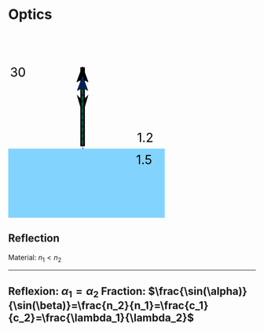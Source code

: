 # Optics

<svg onload="svgloaded()" xmlns:rdf="http://www.w3.org/1999/02/22-rdf-syntax-ns#" xmlns="http://www.w3.org/2000/svg" height="100mm" width="100mm" version="1.1" xmlns:cc="http://creativecommons.org/ns#" xmlns:xlink="http://www.w3.org/1999/xlink" viewBox="0 0 354.33073 354.3307" xmlns:dc="http://purl.org/dc/elements/1.1/">
<defs>
<marker id="Arrow1Sstart" refY="0.0" refX="0.0" style="overflow:visible" orient="auto">
<path style="stroke:#000;stroke-width:1pt;fill-rule:evenodd" transform="scale(.2) translate(6)" d="m0 0l5-5-17.5 5 17.5 5-5-5z"/>
</marker>
<marker id="a" refY="0.0" refX="0.0" style="overflow:visible" orient="auto">
<path style="stroke-linejoin:round;stroke:#000;stroke-width:.625;fill-rule:evenodd" transform="scale(.6) rotate(180) translate(0)" d="m8.7186 4.0337l-10.926-4.0177 10.926-4.0177c-1.7455 2.3721-1.7355 5.6174 0 8.0354z"/>
</marker>
<marker id="Arrow2Mend" refY="0.0" refX="0.0" style="overflow:visible" orient="auto">
<path style="stroke-linejoin:round;fill-rule:evenodd;stroke:#025;stroke-width:.625;fill:#025" transform="scale(.6) rotate(180) translate(0)" d="m8.7186 4.0337l-10.926-4.0177 10.926-4.0177c-1.7455 2.3721-1.7355 5.6174 0 8.0354z"/>
</marker>
</defs>
<rect style="fill:#82d4ff" height="131.85" width="298.74" y="222.48" x="-.0000026296"/>
<rect id="anchor" y="220.66" width="1.7967" x="141.72" height="1.7551"/>
<path id="ray" d="m141.96 218v-75.36-75.355" style="stroke:#000;stroke-width:8.7057;marker-mid:url(#Arrow1Sstart);fill:none" onmousedown="rotateLine(this.id)" ontouchstart="rotateLine(this.id)"/>
<path id="pass" style="stroke:#052;stroke-width:4.2762;marker-end:url(#a);fill:none" onmousedown="rotateLine(this.id)" d="m141.73 217.73v-145.46"/>
<text id="n1_val" style="font-size:24px" space="preserve" onclick="askValue(this.id)" y="209.86768" x="245.82343">1.2</text>
<text id="n2_val" style="font-size:24px" space="preserve" onclick="askValue(this.id)" y="251.89607" x="244.11113">1.5</text>
<text id="alpha" style="font-size:24px" space="preserve" onclick="askValue(this.id)" y="85.252937" x="3.4076719">30</text>
<path id="frac" d="m141.93 218.15v-127.92" style="stroke-dasharray:4.0102, 8.0204;stroke:#025;stroke-width:4.0102;marker-end:url(#Arrow2Mend);fill:none" onmousedown="rotateLine(this.id)"/>
</svg>


## Reflection

Material: $n_1 < n_2$

 --------------- --------------
 **Reflexion:**  $\alpha_1 = \alpha_2$
 **Fraction:**   $\frac{\sin(\alpha)}{\sin(\beta)}=\frac{n_2}{n_1}=\frac{c_1}{c_2}=\frac{\lambda_1}{\lambda_2}$
 ------------------------------




<script type="text/javascript">

var dragX, dragY;
var pt;


function svgloaded(){
    var svg = document.getElementsByTagName("svg")[0];
    pt = svg.createSVGPoint();
    syncValues("none", 0);
}


function syncValues(id, value){
    switch(id){
        case "alpha": alpha = -value;
    }
    calcFraction();
}

    function getValue(str){
        var prescale = 1;
        var value = str.slice(0,-1);
        switch( str.slice(-1) ){
            case 'G': prescale = 1e9; break;
            case 'M': prescale = 1e6; break;
            case 'k': prescale = 1e3; break;
            case 'm': prescale = 1e-3; break;
            case 'u': prescale = 1e-6; break;
            case 'n': prescale = 1e-9; break;
            case 'p': prescale = 1e-12; break;
            default: value = str;
        }
        return ( Number(value) * prescale );
    }


    function askValue(clicked_id){
        var el = document.getElementById(clicked_id); 
        var newval = prompt("Please enter new Value", el.textContent);
        if( isNaN( getValue(newval) ) ){
            el.textContent = "NaN";
        } else {
            el.textContent = newval;
        }
        parent.syncValues(clicked_id, newval);
    }



function rotateToMouse(id_rot, id_anch){
    var anchor = document.getElementById(id_anch);
    var rotor = document.getElementById(id_rot);

    // coordinates within svg
    pt.x = anchor.x.animVal.value;
    pt.y = anchor.y.animVal.value;
    
    // transform to screen corrdinates
    var matrix = anchor.getScreenCTM();
    pt = pt.matrixTransform(matrix);
    var angle = getMouseAngleTo(pt.x, pt.y);
    alpha = angle;

    // rotate
    calcFraction();
}


function dragLine(){    
    rotateToMouse("ray", "anchor");
}



function rotateToAnchor(id_rot, id_anch, angle){
    var anchor = document.getElementById(id_anch);
    var rotor = document.getElementById(id_rot);

    rotor.setAttribute('transform', "rotate("+angle+" "+anchor.x.animVal.value+" "+anchor.y.animVal.value+")");
}



function touchDrag(id){
    alert("Touch-Coordinate:"+event.changedTouches[0].clientX);
}


function rotateLine(id) {
    document.addEventListener('mousemove',dragLine,false);
    document.addEventListener('touchmove',dragLine,false);


    document.addEventListener('mouseup',function(){
                document.removeEventListener('mousemove',dragLine,false);
                calcFraction();
            },false);
    document.addEventListener('touchend',function(){
                document.removeEventListener('touchmove',dragLine,false);
                calcFraction();
            },false);

}


function getMouseAngleTo(x, y){
    //get the vector representing the mouse's position relative to the point...
    var vx = event.pageX - x;
    var vy = event.pageY - y;

    //use atan2 to get the angle; Atan2 returns radians
    var angleRadians=Math.atan2(vx, -vy);   // -vy because on screen y is inverted
    return (angleRadians * (360 / (2 * Math.PI)));
}


var alpha = -30;

function calcFraction(){
    var n1 = getValue( document.getElementById("n1_val").textContent );
    var n2 = getValue( document.getElementById("n2_val").textContent );

    // in or outside of density?
    var frac_angle = 0;
    if( Math.abs(alpha) > 90 ){ 
        frac_angle = -Math.asin(Math.sin(alpha*Math.PI/180) * n2 / n1)*180/Math.PI;
    } else {
        frac_angle = Math.asin(Math.sin(alpha*Math.PI/180) * n1 / n2)*180/Math.PI+180;
    }
    
    // total reflection?
    if (isNaN(frac_angle) ){ frac_angle = -alpha}


    rotateToAnchor("ray", "anchor", alpha);
    rotateToAnchor("frac", "anchor", -alpha);
    rotateToAnchor("pass", "anchor", frac_angle);
}

</script>
